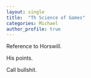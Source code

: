 ```yaml
---
layout: single
title:  "Th Science of Games"
categories: Michael
author_profile: true
---
```



Reference to Horswill.

His points.

Call bullshit.


